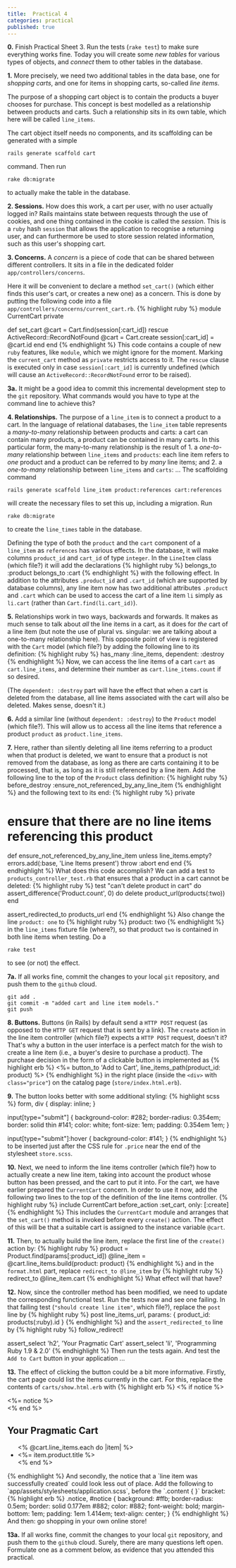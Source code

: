 ```yaml
---
title:  Practical 4
categories: practical
published: true
---
```


**0.** Finish Practical Sheet 3.  Run the tests (`rake test`) to make
sure everything works fine.
Today you will create some _new tables_ for various types of
objects, and _connect_ them to other tables in the database.


**1.** More precisely, we need two additional tables in the data base,
one for _shopping carts_, and one for items in shopping carts,
so-called _line items_.

The
purpose of a shopping cart object is to contain the products a buyer chooses for purchase. This concept is best modelled as a
relationship
between products and carts.  Such a relationship sits in its own table,
which here will be called `line_items`.

The cart object itself needs no components, and its scaffolding can be
generated with a simple

    rails generate scaffold cart

command.  Then run

    rake db:migrate

to actually make the table in the database.

**2. Sessions.** How does this work, a cart per user, with no user actually
logged in?  Rails maintains state between requests through the use of
cookies, and one thing contained in the cookie is called the
_session_.  This is a `ruby` hash `session` that allows the application to
recognise a returning user, and can furthermore be used to store
session related information, such as this user's shopping cart.


**3. Concerns.** A _concern_ is a piece of code that
can be shared between different controllers.  It sits in
a file in the dedicated folder `app/controllers/concerns`.

Here it will be convenient to declare a method `set_cart()`
(which either finds this user's cart, or creates a new one)
as a concern.  This is done by putting the following code
into a file `app/controllers/concerns/current_cart.rb`.
{% highlight ruby %}
module CurrentCart
  private

  def set_cart
    @cart = Cart.find(session[:cart_id])
  rescue ActiveRecord::RecordNotFound
    @cart = Cart.create
    session[:cart_id] = @cart.id
  end
end
{% endhighlight %}
This code contains a couple of new `ruby` features, like `module`,
which we might ignore for the moment.
Marking the `current_cart` method as `private` restricts access to it.  The
`rescue` clause is executed only in case
`session[:cart_id]` is currently undefined
(which will cause an
`ActiveRecord::RecordNotFound` error to be raised).

**3a.** It might be a good idea to commit this incremental development
step to the `git` repository.  What commands would you have to type at
the command line to achieve this?

**4. Relationships.**
The purpose of a `line_item`  is to connect a product to a cart.
In the language of relational databases,
the `line_item`
table represents a _many-to-many_ relationship between products and carts:
a cart can contain many products, a product can be contained in many carts.
In this particular form, the many-to-many relationship is the result of 1. a
_one-to-many_ relationship between `line_items`
and `products`: each line item refers to _one_ product
and a product can be referred to by _many_ line items;
and 2. a
_one-to-many_ relationship between `line_items`
and `carts`: ...
The scaffolding command

    rails generate scaffold line_item product:references cart:references

will create the necessary files to set this up, including a migration.  Run

    rake db:migrate

to create the `line_times` table in the database.

Defining the type of both the `product` and the `cart` component of a
`line_item` as `references` has various effects.  In the database,
it will make columns `product_id`  and `cart_id` of type `integer`.
In the `LineItem` class (which file?) it will add the declarations
{% highlight ruby %}
belongs_to :product
belongs_to :cart
{% endhighlight %}
with the following effect.  In addition to the attributes `.product_id`
and `.cart_id` (which are supported by database columns), any line item
now has two additional attributes `.product` and `.cart` which can be
used to access the cart of a line item `li` simply as `li.cart`
(rather than `Cart.find(li.cart_id)`).

**5.** Relationships work in two ways, backwards and forwards.  It makes as
much sense to talk about _all_ the line items in a cart, as it does
for _the_ cart of a line item (but note the use of plural vs. singular:
we are talking about a one-to-many relationship here). This opposite
point of view is registered with the `Cart` model (which file?)  by
adding the following line to its definition:
{% highlight ruby %}
has_many :line_items, dependent: :destroy
{% endhighlight %}
Now, we can access the line items of a cart `cart` as
`cart.line_items`, and determine their number
as `cart.line_items.count` if so desired.

(The `dependent: :destroy` part will have the effect that when
a cart is deleted from the database, all line items associated with
the cart will also be deleted.  Makes sense, doesn't it.)

**6.** Add a similar line (without `dependent: :destroy`) to
the `Product` model (which file?).  This will allow us to access all
the line items that reference a product `product` as
`product.line_items`.


**7.**
Here, rather than silently deleting all line items referring to a product when
that product is deleted, we want to ensure that a product is not
removed from the database, as long as there are carts containing it to
be processed, that is, as long as it is still referenced by a line
item.  Add the following line to the top of the `Product` class
definition:
{% highlight ruby %}
before_destroy :ensure_not_referenced_by_any_line_item
{% endhighlight %}
and the following text to its end:
{% highlight ruby %}
private

# ensure that there are no line items referencing this product
def ensure_not_referenced_by_any_line_item
  unless line_items.empty?
    errors.add(:base, 'Line Items present')
    throw :abort
  end
end
{% endhighlight %}
What does this code accomplish?  We can add a test to `products_controller_test.rb` that ensures that a product in a cart cannot be deleted:
{% highlight ruby %}
test "can't delete product in cart" do
  assert_difference('Product.count', 0) do
    delete product_url(products(:two))
  end

  assert_redirected_to products_url
end
{% endhighlight %}
Also change the line
`product: one`
to
{% highlight ruby %}
product: two
{% endhighlight %}
in the `line_items` fixture file (where?), so that
product `two` is contained in both line items
when testing.  Do a

    rake test

to see (or not) the effect.

**7a.** If all works fine, commit the changes to your local `git`
repository, and push them to the `github` cloud.

    git add .
    git commit -m "added cart and line item models."
    git push


**8. Buttons.**  Buttons (in Rails) by default send a `HTTP POST` request
(as opposed to the `HTTP GET` request that is sent by a link).
The `create` action in the line item controller
(which file?) expects a `HTTP POST` request, doesn't it?
That's why a button in the user interface is a perfect match for
the wish to create a line item (i.e., a buyer's desire to
purchase a product).
The purchase decision in the form of a clickable button
is implemented as
{% highlight erb %}
<%= button_to 'Add to Cart', line_items_path(product_id: product) %>
{% endhighlight %}
in the right place (inside the `<div>` with `class="price"`) on the catalog page (`store/index.html.erb`).

**9.**  The button looks better with some additional styling:
{% highlight scss %}
form, div {
  display: inline;
}

input[type="submit"] {
  background-color: #282;
  border-radius: 0.354em;
  border: solid thin #141;
  color: white;
  font-size: 1em;
  padding: 0.354em 1em;
}

input[type="submit"]:hover {
  background-color: #141;
}
{% endhighlight %}
to be inserted just after the CSS rule for `.price`
near the end of the stylesheet `store.scss`.

**10.**
Next, we need to inform the line items controller (which file?)
how to actually create a new line item, taking into account the product
whose button has been pressed, and the cart to put it into.
For the cart, we have earlier prepared the `CurrentCart` concern.
In order to use it now, add the following two lines
to the top of the definition of the line items controller.
{% highlight ruby %}
include CurrentCart
before_action :set_cart, only: [:create]
{% endhighlight %}
This includes the `CurrentCart` module and arranges that
the `set_cart()` method is invoked before every `create()` action.
The effect of this will be that a suitable cart is assigned to the instance
variable `@cart`.

**11.** Then, to actually build the line item, replace the first line of
the `create()` action by:
{% highlight ruby %}
product = Product.find(params[:product_id])
@line_item = @cart.line_items.build(product: product)
{% endhighlight %}
and in the `format.html` part, replace `redirect_to @line_item` by
{% highlight ruby %}
redirect_to @line_item.cart
{% endhighlight %}
What effect will that have?

**12.** Now, since the controller method has been modified, we
need to update the corresponding functional test.
Run the tests now and see one failing.
In that failing test (`"should create line item"`, which file?),
replace the `post` line by
{% highlight ruby %}
post line_items_url, params:  { product_id: products(:ruby).id }
{% endhighlight %}
and the `assert_redirected_to` line by
{% highlight ruby %}
follow_redirect!

assert_select 'h2', 'Your Pragmatic Cart'
assert_select 'li', 'Programming Ruby 1.9 & 2.0'
{% endhighlight %}
Then run the tests again.  And test the `Add to Cart` button
in your application ...

**13.**
The effect of clicking the button could be a bit more informative.
Firstly, the cart page could list the items currently in the cart.
For this, replace the contents of `carts/show.html.erb` with
{% highlight erb %}
<% if notice %>
  <aside id="notice"><%= notice %></aside>
<% end %>

<h2>Your Pragmatic Cart</h2>
<ul>
  <% @cart.line_items.each do |item| %>
    <li><%= item.product.title %></li>
  <% end %>
</ul>
{% endhighlight %}
And secondly, the notice that a `line item was successfully created`
could look less out of place.  Add the following to `app/assets/stylesheets/application.scss`, before the `.content { }` bracket:
{% highlight erb %}
.notice, #notice {
  background: #ffb;
  border-radius: 0.5em;
  border: solid 0.177em #882;
  color: #882;
  font-weight: bold;
  margin-bottom: 1em;
  padding: 1em 1.414em;
  text-align: center;
}
{% endhighlight %}
And then: go shopping in your own online store!

**13a.** If all works fine, commit the changes to your local `git`
repository, and push them to the `github` cloud.
Surely, there are many questions left open.  Formulate one
as a comment below, as evidence that you attended this practical.
